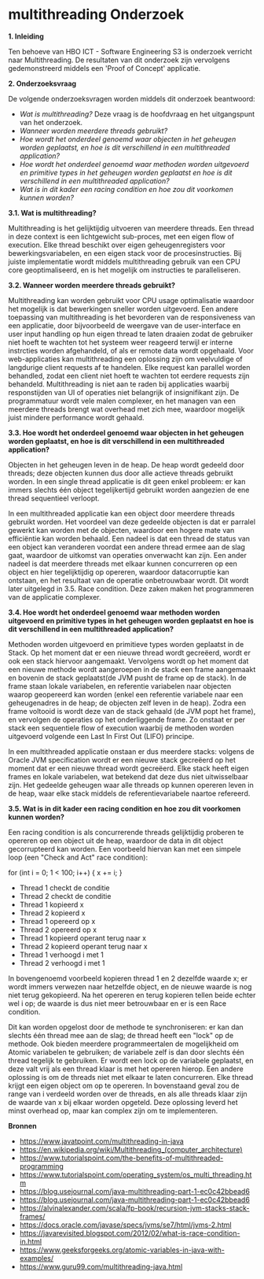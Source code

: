 # multithreading Onderzoek

**1. Inleiding**

Ten behoeve van HBO ICT - Software Engineering S3 is onderzoek verricht naar Multithreading.
De resultaten van dit onderzoek zijn vervolgens gedemonstreerd middels een 'Proof of Concept' applicatie.


**2. Onderzoeksvraag**

De volgende onderzoeksvragen worden middels dit onderzoek beantwoord:

* *Wat is multithreading?*
Deze vraag is de hoofdvraag en het uitgangspunt van het onderzoek. 
* *Wanneer worden meerdere threads gebruikt?*
* *Hoe wordt het onderdeel genoemd waar objecten in het geheugen worden geplaatst, en hoe is dit verschillend in een multithreaded application?*
* *Hoe wordt het onderdeel genoemd waar methoden worden uitgevoerd en primitive types in het geheugen worden geplaatst 
en hoe is dit verschillend in een multithreaded application?*
* *Wat is in dit kader een racing condition en hoe zou dit voorkomen kunnen worden?*


**3.1. Wat is multithreading?**

Multithreading is het gelijktijdig uitvoeren van meerdere threads. Een thread in deze context is een lichtgewicht sub-proces, met een eigen flow of execution.
Elke thread beschikt over eigen geheugenregisters voor bewerkingsvariabelen, en een eigen stack voor de procesinstructies.
Bij juiste implementatie wordt middels multithreading gebruik van een CPU core geoptimaliseerd, en is het mogelijk om instructies te paralleliseren.

**3.2. Wanneer worden meerdere threads gebruikt?**

Multithreading kan worden gebruikt voor CPU usage optimalisatie waardoor het mogelijk is dat bewerkingen sneller worden uitgevoerd. 
Een andere toepassing van multithreading is het bevorderen van de responsiveness van een applicatie, door bijvoorbeeld de weergave van de user-interface en user input handling op hun eigen thread te laten draaien zodat de gebruiker niet hoeft te wachten tot het systeem weer reageerd terwijl er interne instrcties worden afgehandeld, of als er remote data wordt opgehaald.
Voor web-applicaties kan multithreading een oplossing zijn om veelvuldige of langdurige client requests af te handelen. Elke request kan parallel worden behandled, zodat een client niet hoeft te wachten tot eerdere requests zijn behandeld.
Multithreading is niet aan te raden bij applicaties waarbij responstijden van UI of operaties niet belangrijk of insignifikant zijn. De programmatuur wordt vele malen complexer, en het managen van een meerdere threads brengt wat overhead met zich mee, waardoor mogelijk juist mindere performance wordt gehaald.

**3.3. Hoe wordt het onderdeel genoemd waar objecten in het geheugen worden geplaatst, en hoe is dit verschillend in een multithreaded application?**

Objecten in het geheugen leven in de heap. De heap wordt gedeeld door threads; deze objecten kunnen dus door alle actieve threads gebruikt worden.
In een single thread applicatie is dit geen enkel probleem: er kan immers slechts één object tegelijkertijd gebruikt worden aangezien de ene thread sequentieel verloopt.

In een multithreaded applicatie kan een object door meerdere threads gebruikt worden. Het voordeel van deze gedeelde objecten is dat er parralel gewerkt kan worden met de objecten, waardoor een hogere mate van efficiëntie kan worden behaald.
Een nadeel is dat een thread de status van een object kan veranderen voordat een andere thread ermee aan de slag gaat, waardoor de uitkomst van operaties onverwacht kan zijn. Een ander nadeel is dat meerdere threads met elkaar kunnen concurreren op een object en hier tegelijktijdig op opereren, waardoor datacorruptie kan ontstaan, en het resultaat van de operatie onbetrouwbaar wordt. Dit wordt later uitgelegd in 3.5. Race condition. Deze zaken maken het programmeren van de applicatie complexer.

**3.4. Hoe wordt het onderdeel genoemd waar methoden worden uitgevoerd en primitive types in het geheugen worden geplaatst 
en hoe is dit verschillend in een multithreaded application?**

Methoden worden uitgevoerd en primitieve types worden geplaatst in de Stack. Op het moment dat er een nieuwe thread wordt gecreëerd, wordt er ook een stack hiervoor aangemaakt. Vervolgens wordt op het moment dat een nieuwe methode wordt aangeroepen in de stack een frame aangemaakt en bovenin de stack geplaatst(de JVM pusht de frame op de stack). In de frame staan lokale variabelen, en referentie variabelen naar objecten waarop geopereerd kan worden (enkel een referentie variabele naar een geheugenadres in de heap; de objecten zelf leven in de heap).
Zodra een frame voltooid is wordt deze van de stack gehaald (de JVM popt het frame), en vervolgen de operaties op het onderliggende frame. Zo onstaat er per stack een sequentiele flow of execution waarbij de methoden worden uitgevoerd volgende een Last In First Out (LIFO) principe.

In een multithreaded applicatie onstaan er dus meerdere stacks: volgens de Oracle JVM specification wordt er een nieuwe stack gecreëerd op het moment dat er een nieuwe thread wordt gecreëerd. Elke stack heeft eigen frames en lokale variabelen, wat betekend dat deze dus niet uitwisselbaar zijn. Het gedeelde geheugen waar alle threads op kunnen opereren leven in de heap, waar elke stack middels de referentievariabele naartoe refereerd.

**3.5. Wat is in dit kader een racing condition en hoe zou dit voorkomen kunnen worden?**

Een racing condition is als concurrerende threads gelijktijdig proberen te opereren op een object uit de heap, waardoor de data in dit object gecorrupteerd kan worden.
Een voorbeeld hiervan kan met een simpele loop (een "Check and Act" race condition):

for (int i = 0; 1 < 100; i++) {
  x += i;
  }

* Thread 1 checkt de conditie
* Thread 2 checkt de conditie
* Thread 1 kopieerd x
* Thread 2 kopieerd x
* Thread 1 opereerd op x
* Thread 2 opereerd op x
* Thread 1 kopieerd operant terug naar x
* Thread 2 kopieerd operant terug naar x
* Thread 1 verhoogd i met 1
* Thread 2 verhoogd i met 1

In bovengenoemd voorbeeld kopieren thread 1 en 2 dezelfde waarde x; er wordt immers verwezen naar hetzelfde object, en de nieuwe waarde is nog niet terug gekopieerd. Na het opereren en terug kopieren tellen beide echter wel i op; de waarde is dus niet meer betrouwbaar en er is een Race condition.

Dit kan worden opgelost door de methode te synchroniseren: er kan dan slechts één thread mee aan de slag; de thread heeft een "lock" op de methode.
Ook bieden meerdere programmeertalen de mogelijkheid om Atomic variabelen te gebruiken; de variabele zelf is dan door slechts één thread tegelijk te gebruiken. Er wordt een lock op de variabele geplaatst, en deze valt vrij als een thread klaar is met het opereren hierop.
Een andere oplossing is om de threads niet met elkaar te laten concurreren. Elke thread krijgt een eigen object om op te opereren. In bovenstaand geval zou de range van i verdeeld worden over de threads, en als alle threads klaar zijn de waarde van x bij elkaar worden opgeteld. Deze oplossing leverd het minst overhead op, maar kan complex zijn om te implementeren.

**Bronnen**

* https://www.javatpoint.com/multithreading-in-java
* https://en.wikipedia.org/wiki/Multithreading_(computer_architecture)
* https://www.tutorialspoint.com/the-benefits-of-multithreaded-programming
* https://www.tutorialspoint.com/operating_system/os_multi_threading.htm
* https://blog.usejournal.com/java-multithreading-part-1-ec0c42bbead6
* https://blog.usejournal.com/java-multithreading-part-1-ec0c42bbead6
* https://alvinalexander.com/scala/fp-book/recursion-jvm-stacks-stack-frames/
* https://docs.oracle.com/javase/specs/jvms/se7/html/jvms-2.html
* https://javarevisited.blogspot.com/2012/02/what-is-race-condition-in.html
* https://www.geeksforgeeks.org/atomic-variables-in-java-with-examples/
* https://www.guru99.com/multithreading-java.html
